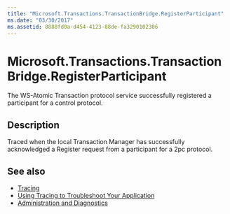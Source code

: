 ```yaml
---
title: "Microsoft.Transactions.TransactionBridge.RegisterParticipant"
ms.date: "03/30/2017"
ms.assetid: 8888fd0a-d454-4123-88de-fa3290102306
---
```

# Microsoft.Transactions.TransactionBridge.RegisterParticipant
The WS-Atomic Transaction protocol service successfully registered a participant for a control protocol.  
  
## Description  
 Traced when the local Transaction Manager has successfully acknowledged a Register request from a participant for a 2pc protocol.  
  
## See also

- [Tracing](index.md)
- [Using Tracing to Troubleshoot Your Application](using-tracing-to-troubleshoot-your-application.md)
- [Administration and Diagnostics](../index.md)
